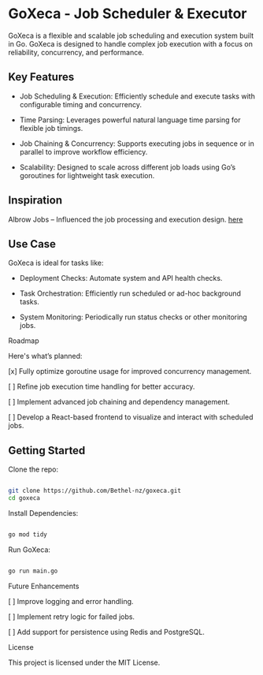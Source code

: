 # GoXeca - Job Scheduler & Executor

GoXeca is a flexible and scalable job scheduling and execution system built in Go. GoXeca is designed to handle complex job execution with a focus on reliability, concurrency, and performance.

## Key Features

- Job Scheduling & Execution: Efficiently schedule and execute tasks with configurable timing and concurrency.

- Time Parsing: Leverages powerful natural language time parsing for flexible job timings.

- Job Chaining & Concurrency: Supports executing jobs in sequence or in parallel to improve workflow efficiency.

- Scalability: Designed to scale across different job loads using Go’s goroutines for lightweight task execution.

## Inspiration

Albrow Jobs – Influenced the job processing and execution design. [here](https://github.com/albrow/jobs)

## Use Case

GoXeca is ideal for tasks like:

- Deployment Checks: Automate system and API health checks.

- Task Orchestration: Efficiently run scheduled or ad-hoc background tasks.

- System Monitoring: Periodically run status checks or other monitoring jobs.

Roadmap

Here's what’s planned:

[x] Fully optimize goroutine usage for improved concurrency management.

[ ] Refine job execution time handling for better accuracy.

[ ] Implement advanced job chaining and dependency management.

[ ] Develop a React-based frontend to visualize and interact with scheduled jobs.



## Getting Started

Clone the repo:

```bash

git clone https://github.com/Bethel-nz/goxeca.git
cd goxeca

```

Install Dependencies:

```bash

go mod tidy

```

Run GoXeca:

```bash

go run main.go

```

Future Enhancements

[ ] Improve logging and error handling.

[ ] Implement retry logic for failed jobs.

[ ] Add support for persistence using Redis and PostgreSQL.

License

This project is licensed under the MIT License.
